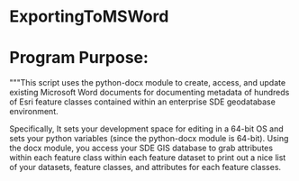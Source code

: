 # ExportingToMSWord

# Program Purpose:
"""This script uses the python-docx module to create, access, and update existing Microsoft Word documents for documenting metadata of hundreds of Esri feature classes contained within an enterprise SDE geodatabase environment.

Specifically, It sets your development space for editing in a 64-bit OS and sets your python variables (since the python-docx module is 64-bit). Using the docx module, you access your SDE GIS database to grab attributes within each feature class within each feature dataset to print out a nice list of your datasets, feature classes, and attributes for each feature classes.  
